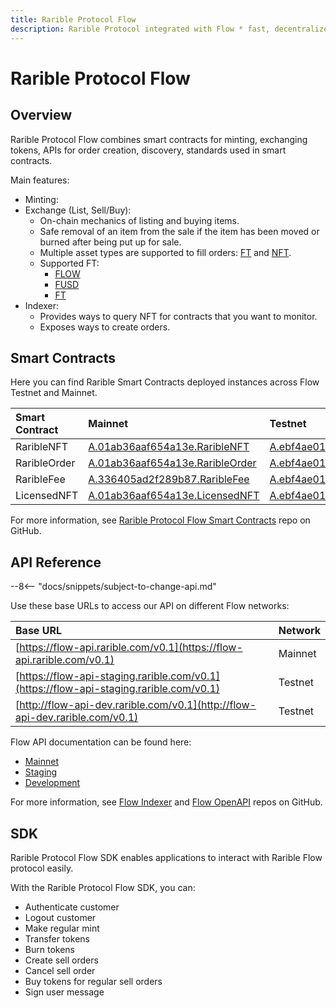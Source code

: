```yaml
---
title: Rarible Protocol Flow
description: Rarible Protocol integrated with Flow * fast, decentralized, and developer-friendly blockchain
---
```


# Rarible Protocol Flow

## Overview

Rarible Protocol Flow combines smart contracts for minting, exchanging tokens, APIs for order creation, discovery, standards used in smart contracts.

Main features:

* Minting:
* Exchange (List, Sell/Buy):
    * On-chain mechanics of listing and buying items.
    * Safe removal of an item from the sale if the item has been moved or burned after being put up for sale.
    * Multiple asset types are supported to fill orders: [FT](https://docs.onflow.org/core-contracts/flow-token/) and [NFT](https://docs.onflow.org/core-contracts/fungible-token/).
    * Supported FT:
        * [FLOW](https://docs.onflow.org/core-contracts/flow-token/)
        * [FUSD](https://docs.onflow.org/fusd/transactions/)
        * [FT](https://docs.onflow.org/core-contracts/fungible-token/)
* Indexer:
    * Provides ways to query NFT for contracts that you want to monitor.
    * Exposes ways to create orders.

## Smart Contracts

Here you can find Rarible Smart Contracts deployed instances across Flow Testnet and Mainnet.

| Smart Contract | Mainnet                                                                         | Testnet                                                                                                                                   |
|:---------------|:--------------------------------------------------------------------------------|:------------------------------------------------------------------------------------------------------------------------------------------|
| RaribleNFT | [A.01ab36aaf654a13e.RaribleNFT](https://flowscan.org/contract/A.01ab36aaf654a13e.RaribleNFT) | [A.ebf4ae01d1284af8.RaribleNFT](https://testnet.flowscan.org/contract/A.ebf4ae01d1284af8.RaribleNFT)                                      |
| RaribleOrder | [A.01ab36aaf654a13e.RaribleOrder](https://flowscan.org/contract/A.01ab36aaf654a13e.RaribleOrder) | [A.ebf4ae01d1284af8.RaribleOrder](https://testnet.flowscan.org/contract/A.ebf4ae01d1284af8.RaribleOrder)                                  |
| RaribleFee | [A.336405ad2f289b87.RaribleFee](https://flowscan.org/contract/A.336405ad2f289b87.RaribleFee) | [A.ebf4ae01d1284af8.RaribleFee](https://testnet.flowscan.org/contract/A.ebf4ae01d1284af8.RaribleFee)                                      |
| LicensedNFT | [A.01ab36aaf654a13e.LicensedNFT](https://flowscan.org/contract/A.01ab36aaf654a13e.LicensedNFT) | [A.ebf4ae01d1284af8.LicensedNFT](https://testnet.flowscan.org/contract/A.ebf4ae01d1284af8.LicensedNFT)                                    |

For more information, see [Rarible Protocol Flow Smart Contracts](https://github.com/rarible/flow-contracts) repo on GitHub.

## API Reference

--8<-- "docs/snippets/subject-to-change-api.md"

Use these base URLs to access our API on different Flow networks:

| Base URL                                                                               | Network |
|:---------------------------------------------------------------------------------------|:--------|
| [https://flow-api.rarible.com/v0.1](https://flow-api.rarible.com/v0.1)                 | Mainnet |
| [https://flow-api-staging.rarible.com/v0.1](https://flow-api-staging.rarible.com/v0.1) | Testnet |
| [http://flow-api-dev.rarible.com/v0.1](http://flow-api-dev.rarible.com/v0.1)           | Testnet |

Flow API documentation can be found here:

* [Mainnet](https://flow-api.rarible.com/v0.1/doc)
* [Staging](https://flow-api-staging.rarible.com/v0.1/doc)
* [Development](http://flow-api-dev.rarible.com/v0.1/doc)

For more information, see [Flow Indexer](https://github.com/rarible/flow-nft-indexer) and [Flow OpenAPI](https://github.com/rarible/flow-protocol-api) repos on GitHub.

## SDK

Rarible Protocol Flow SDK enables applications to interact with Rarible Flow protocol easily.

With the Rarible Protocol Flow SDK, you can:

* Authenticate customer
* Logout customer
* Make regular mint
* Transfer tokens
* Burn tokens
* Create sell orders
* Cancel sell order
* Buy tokens for regular sell orders
* Sign user message
